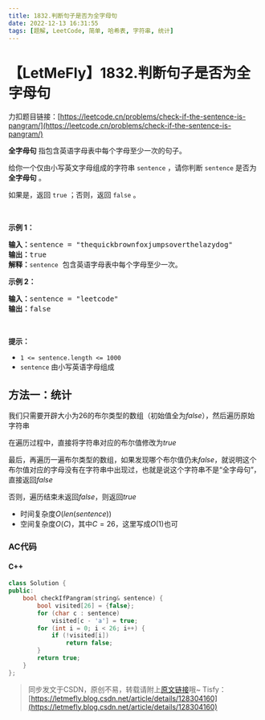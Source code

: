 ```yaml
---
title: 1832.判断句子是否为全字母句
date: 2022-12-13 16:31:55
tags: [题解, LeetCode, 简单, 哈希表, 字符串, 统计]
---
```


# 【LetMeFly】1832.判断句子是否为全字母句

力扣题目链接：[https://leetcode.cn/problems/check-if-the-sentence-is-pangram/](https://leetcode.cn/problems/check-if-the-sentence-is-pangram/)

<p><strong>全字母句</strong> 指包含英语字母表中每个字母至少一次的句子。</p>

<p>给你一个仅由小写英文字母组成的字符串 <code>sentence</code> ，请你判断 <code>sentence</code> 是否为 <strong>全字母句</strong> 。</p>

<p>如果是，返回<em> </em><code>true</code> ；否则，返回<em> </em><code>false</code> 。</p>

<p> </p>

<p><strong>示例 1：</strong></p>

<pre>
<strong>输入：</strong>sentence = "thequickbrownfoxjumpsoverthelazydog"
<strong>输出：</strong>true
<strong>解释：</strong><code>sentence</code> 包含英语字母表中每个字母至少一次。
</pre>

<p><strong>示例 2：</strong></p>

<pre>
<strong>输入：</strong>sentence = "leetcode"
<strong>输出：</strong>false
</pre>

<p> </p>

<p><strong>提示：</strong></p>

<ul>
	<li><code>1 <= sentence.length <= 1000</code></li>
	<li><code>sentence</code> 由小写英语字母组成</li>
</ul>


    
## 方法一：统计

我们只需要开辟大小为$26$的布尔类型的数组（初始值全为$false$），然后遍历原始字符串

在遍历过程中，直接将字符串对应的布尔值修改为$true$

最后，再遍历一遍布尔类型的数组，如果发现哪个布尔值仍未$false$，就说明这个布尔值对应的字母没有在字符串中出现过，也就是说这个字符串不是“全字母句”，直接返回$false$

否则，遍历结束未返回$false$，则返回$true$

+ 时间复杂度$O(len(sentence))$
+ 空间复杂度$O(C)$，其中$C=26$，这里写成$O(1)$也可

### AC代码

#### C++

```cpp
class Solution {
public:
    bool checkIfPangram(string& sentence) {
        bool visited[26] = {false};
        for (char c : sentence)
            visited[c - 'a'] = true;
        for (int i = 0; i < 26; i++) {
            if (!visited[i])
                return false;
        }
        return true;
    }
};
```

> 同步发文于CSDN，原创不易，转载请附上[原文链接](https://leetcode.letmefly.xyz/2022/12/13/LeetCode%201832.%E5%88%A4%E6%96%AD%E5%8F%A5%E5%AD%90%E6%98%AF%E5%90%A6%E4%B8%BA%E5%85%A8%E5%AD%97%E6%AF%8D%E5%8F%A5/)哦~
> Tisfy：[https://letmefly.blog.csdn.net/article/details/128304160](https://letmefly.blog.csdn.net/article/details/128304160)
